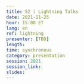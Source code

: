 ```yaml
---
title: S2 | Lightning Talks
date: 2021-11-25
hour: 15:00 ET
lang: en
ref: lightning
presenter: [TBD]
length:
time: synchronous
category: presentation
session: 2021
session_link:
slides:
---
```


